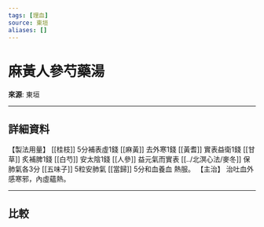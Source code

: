 ```yaml
---
tags: [理血]
source: 東垣
aliases: []
---
```


# 麻黃人參芍藥湯

**來源**: 東垣  

---

## 詳細資料
【製法用量】 [[桂枝]] 5分補表虛1錢 [[麻黃]] 去外寒1錢 [[黃耆]] 實表益衛1錢 [[甘草]] 炙補脾1錢 [[白芍]] 安太陰1錢 [[人參]] 益元氣而實表 [[../北溟心法/麥冬]] 保肺氣各3分 [[五味子]] 5粒安肺氣 [[當歸]] 5分和血養血
熱服。
【主治】
治吐血外感寒邪，內虛蘊熱。

---

## 比較
